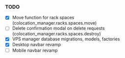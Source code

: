 ### TODO

-   [x] Move function for rack spaces (colocation_manager.racks.spaces.move)
-   [ ] Delete confirmation modal on delete requests (colocation_manager.racks.spaces.destroy)
-   [x] VPS manager database migrations, models, factories
-   [x] Desktop navbar revamp
-   [ ] Mobile navbar revamp
